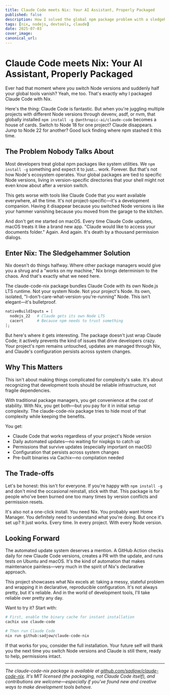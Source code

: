 ```yaml
---
title: Claude Code meets Nix: Your AI Assistant, Properly Packaged
published: false
description: How I solved the global npm package problem with a sledgehammer called Nix
tags: [nix, nodejs, devtools, claude]
date: 2025-07-03
cover_image: 
canonical_url: 
---
```


# Claude Code meets Nix: Your AI Assistant, Properly Packaged

Ever had that moment where you switch Node versions and suddenly half your global tools vanish? Yeah, me too. That's exactly why I packaged Claude Code with Nix.

Here's the thing: Claude Code is fantastic. But when you're juggling multiple projects with different Node versions through devenv, asdf, or nvm, that globally installed `npm install -g @anthropic-ai/claude-code` becomes a house of cards. Switch to Node 18 for one project? Claude disappears. Jump to Node 22 for another? Good luck finding where npm stashed it this time.

## The Problem Nobody Talks About

Most developers treat global npm packages like system utilities. We `npm install -g` something and expect it to just... work. Forever. But that's not how Node's ecosystem operates. Your global packages are tied to specific Node versions, living in version-specific directories that your shell might not even know about after a version switch.

This gets worse with tools like Claude Code that you want available everywhere, all the time. It's not project-specific—it's a development companion. Having it disappear because you switched Node versions is like your hammer vanishing because you moved from the garage to the kitchen.

And don't get me started on macOS. Every time Claude Code updates, macOS treats it like a brand new app. "Claude would like to access your documents folder." Again. And again. It's death by a thousand permission dialogs.

## Enter Nix: The Sledgehammer Solution

Nix doesn't do things halfway. Where other package managers would give you a shrug and a "works on my machine," Nix brings determinism to the chaos. And that's exactly what we need here.

The claude-code-nix package bundles Claude Code with its own Node.js LTS runtime. Not your system Node. Not your project's Node. Its own, isolated, "I-don't-care-what-version-you're-running" Node. This isn't elegant—it's bulletproof.

```nix
nativeBuildInputs = [ 
  nodejs_22   # Claude gets its own Node LTS
  cacert      # Because npm needs to trust something
];
```

But here's where it gets interesting. The package doesn't just wrap Claude Code; it actively prevents the kind of issues that drive developers crazy. Your project's npm remains untouched, updates are managed through Nix, and Claude's configuration persists across system changes.

## Why This Matters

This isn't about making things complicated for complexity's sake. It's about recognizing that development tools should be reliable infrastructure, not fragile dependencies.

With traditional package managers, you get convenience at the cost of stability. With Nix, you get both—but you pay for it in initial setup complexity. The claude-code-nix package tries to hide most of that complexity while keeping the benefits.

You get:
- Claude Code that works regardless of your project's Node version
- Daily automated updates—no waiting for nixpkgs to catch up
- Permissions that survive updates (especially important on macOS)
- Configuration that persists across system changes
- Pre-built binaries via Cachix—no compilation needed

## The Trade-offs

Let's be honest: this isn't for everyone. If you're happy with `npm install -g` and don't mind the occasional reinstall, stick with that. This package is for people who've been burned one too many times by version conflicts and permission resets.

It's also not a one-click install. You need Nix. You probably want Home Manager. You definitely need to understand what you're doing. But once it's set up? It just works. Every time. In every project. With every Node version.

## Looking Forward

The automated update system deserves a mention. A GitHub Action checks daily for new Claude Code versions, creates a PR with the update, and runs tests on Ubuntu and macOS. It's the kind of automation that makes maintenance painless—very much in the spirit of Nix's declarative approach.

This project showcases what Nix excels at: taking a messy, stateful problem and wrapping it in declarative, reproducible configuration. It's not always pretty, but it's reliable. And in the world of development tools, I'll take reliable over pretty any day.

Want to try it? Start with:

```bash
# First, enable the binary cache for instant installation
cachix use claude-code

# Then run Claude Code
nix run github:sadjow/claude-code-nix
```

If that works for you, consider the full installation. Your future self will thank you the next time you switch Node versions and Claude is still there, ready to help, permissions intact.

---

*The claude-code-nix package is available at [github.com/sadjow/claude-code-nix](https://github.com/sadjow/claude-code-nix). It's MIT licensed (the packaging, not Claude Code itself), and contributions are welcome—especially if you've found new and creative ways to make development tools behave.*
